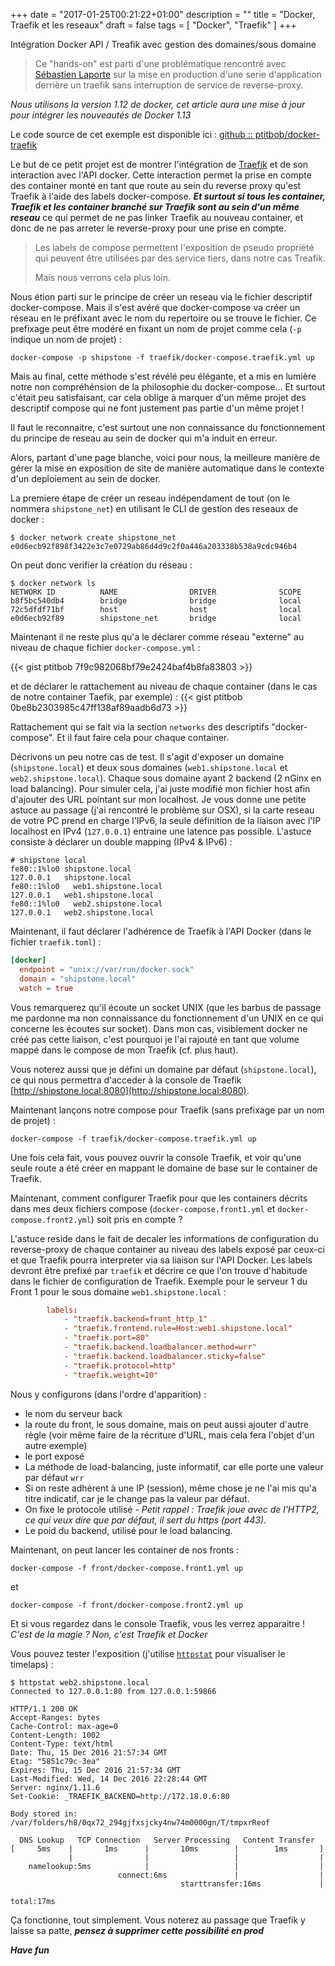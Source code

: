 +++
date = "2017-01-25T00:21:22+01:00"
description = ""
title = "Docker, Traefik et les reseaux"
draft = false
tags = [ "Docker", "Traefik" ]
+++

Intégration Docker API / Treafik avec gestion des domaines/sous domaine

> Ce "hands-on" est parti d'une problématique rencontré avec [Sébastien Laporte](https://github.com/seblaporte) sur la mise en production d'une serie d'application derrière un traefik sans interruption de service de reverse-proxy.

*Nous utilisons la version 1.12 de docker, cet article aura une mise à jour pour intégrer les nouveautés de Docker 1.13*

Le code source de cet exemple est disponible ici : [github :: ptitbob/docker-traefik](https://github.com/ptitbob/docker-traefik)

Le but de ce petit projet est de montrer l'intégration de [Traefik](https://traefik.io/) et de son interaction avec l'API docker. 
Cette interaction permet la prise en compte des container monté en tant que route au sein du reverse proxy qu'est Traefik à l'aide des labels docker-compose.
***Et surtout si tous les container, Traefik et les container branché sur Traefik sont au sein d'un même reseau*** ce qui permet de ne pas linker Traefik au nouveau container, et donc de ne pas arreter le reverse-proxy pour une prise en compte.

> Les labels de compose permettent l'exposition de pseudo propriété qui peuvent être utilisées par des service tiers, dans notre cas Treafik. 
>
> Mais nous verrons cela plus loin.

Nous étion parti sur le principe de créer un reseau via le fichier descriptif docker-compose.
Mais il s'est avéré que docker-compose va créer un réseau en le préfixant avec le nom du repertoire ou se trouve le fichier.
Ce prefixage peut être modéré en fixant un nom de projet comme cela (```-p``` indique un nom de projet) :

```
docker-compose -p shipstone -f traefik/docker-compose.traefik.yml up
```
Mais au final, cette méthode s'est révélé peu élégante, et a mis en lumière notre non compréhénsion de la philosophie du docker-compose...
Et surtout c'était peu satisfaisant, car cela oblige à marquer d'un même projet des descriptif compose qui ne font justement pas partie d'un même projet !

Il faut le reconnaitre, c'est surtout une non connaissance du fonctionnement du principe de reseau au sein de docker qui m'a induit en erreur.

Alors, partant d'une page blanche, voici pour nous, la meilleure manière de gérer la mise en exposition de site de manière automatique dans le contexte d'un deploiement au sein de docker.

La premiere étape de créer un reseau indépendament de tout (on le nommera ```shipstone_net```) en utilisant le CLI de gestion des reseaux de docker : 
```
$ docker network create shipstone_net
e0d6ecb92f898f3422e3c7e0729ab86d4d9c2f0a446a203338b538a9cdc946b4
```

On peut donc verifier la création du réseau : 
```
$ docker network ls
NETWORK ID          NAME                DRIVER              SCOPE
b8f5bc540db4        bridge              bridge              local
72c5dfdf71bf        host                host                local
e0d6ecb92f89        shipstone_net       bridge              local
```
Maintenant il ne reste plus qu'a le déclarer comme réseau "externe" au niveau de chaque fichier ```docker-compose.yml``` : 

{{< gist ptitbob 7f9c982068bf79e2424baf4b8fa83803 >}}


et de déclarer le rattachement au niveau de chaque container (dans le cas de notre container Taefik, par exemple) : 
{{< gist ptitbob 0be8b2303985c47ff138af89aadb6d73 >}}

Rattachement qui se fait via la section ```networks``` des descriptifs "docker-compose". Et il faut faire cela pour chaque container.

Décrivons un peu notre cas de test. 
Il s'agit d'exposer un domaine (```shipstone.local```) et deux sous domaines (```web1.shipstone.local``` et ```web2.shipstone.local```). 
Chaque sous domaine ayant 2 backend (2 nGinx en load balancing). 
Pour simuler cela, j'ai juste modifié mon fichier host afin d'ajouter des URL pointant sur mon localhost. 
Je vous donne une petite astuce au passage (j'ai rencontré le problème sur OSX), si la carte reseau de votre PC prend en charge l'IPv6, la seule définition de la liaison avec l'IP localhost en IPv4 (```127.0.0.1```) entraine une latence pas possible. 
L'astuce consiste à déclarer un double mapping (IPv4 & IPv6) : 
```
# shipstone local
fe80::1%lo0	shipstone.local
127.0.0.1	shipstone.local
fe80::1%lo0   web1.shipstone.local
127.0.0.1   web1.shipstone.local
fe80::1%lo0   web2.shipstone.local
127.0.0.1   web2.shipstone.local
```

Maintenant, il faut déclarer l'adhérence de Traefik à l'API Docker (dans le fichier ```traefik.toml```) :
```toml
[docker]
  endpoint = "unix://var/run/docker.sock"
  domain = "shipstone.local"
  watch = true
``` 
Vous remarquerez qu'il écoute un socket UNIX (que les barbus de passage me pardonne ma non connaissance du fonctionnement d'un UNIX en ce qui concerne les écoutes sur socket).
Dans mon cas, visiblement docker ne créé pas cette liaison, c'est pourquoi je l'ai rajouté en tant que volume mappé dans le compose de mon Traefik (cf. plus haut).

Vous noterez aussi que je défini un domaine par défaut (```shipstone.local```), ce qui nous permettra d'acceder à la console de Traefik [http://shipstone.local:8080](http://shipstone.local:8080).

Maintenant lançons notre compose pour Traefik (sans prefixage par un nom de projet) : 
```
docker-compose -f traefik/docker-compose.traefik.yml up
```
Une fois cela fait, vous pouvez ouvrir la console Traefik, et voir qu'une seule route a été créer en mappant le domaine de base sur le container de Traefik.

Maintenant, comment configurer Traefik pour que les containers décrits dans mes deux fichiers compose (```docker-compose.front1.yml``` et ```docker-compose.front2.yml```) soit pris en compte ?

L'astuce reside dans le fait de decaler les informations de configuration du reverse-proxy de chaque container au niveau des labels exposé par ceux-ci et que Traefik pourra interpreter via sa liaison sur l'API Docker.
Les labels devront être prefixé par ```traefik``` et décrire ce que l'on trouve d'habitude dans le fichier de configuration de Traefik. Exemple pour le serveur 1 du Front 1 pour le sous domaine ```web1.shipstone.local``` :
```toml
        labels:
            - "traefik.backend=front_http_1"
            - "traefik.frontend.rule=Host:web1.shipstone.local"
            - "traefik.port=80"
            - "traefik.backend.loadbalancer.method=wrr"
            - "traefik.backend.loadbalancer.sticky=false"
            - "traefik.protocol=http"
            - "traefik.weight=10"
``` 
Nous y configurons (dans l'ordre d'apparition) : 

* le nom du serveur back
* la route du front, le sous domaine, mais on peut aussi ajouter d'autre règle (voir même faire de la récriture d'URL, mais cela fera l'objet d'un autre exemple)
* le port exposé
* La méthode de load-balancing, juste informatif, car elle porte une valeur par défaut ```wrr```
* Si on reste adhérent à une IP (session), même chose je ne l'ai mis qu'a titre indicatif, car je le change pas la valeur par défaut.
* On fixe le protocole utilisé - *Petit rappel : Traefik joue avec de l'HTTP2, ce qui veux dire que par défaut, il sert du https (port 443)*.
* Le poid du backend, utilisé pour le load balancing.

Maintenant, on peut lancer les container de nos fronts : 

```
docker-compose -f front/docker-compose.front1.yml up
```
et
```
docker-compose -f front/docker-compose.front2.yml up
```

Et si vous regardez dans le console Traefik, vous les verrez apparaitre ! *C'est de la magie ? Non, c'est Traefik et Docker*

Vous pouvez tester l'exposition (j'utilise [```httpstat```](https://github.com/reorx/httpstat) pour visualiser le timelaps) : 

```
$ httpstat web2.shipstone.local
Connected to 127.0.0.1:80 from 127.0.0.1:59866

HTTP/1.1 200 OK
Accept-Ranges: bytes
Cache-Control: max-age=0
Content-Length: 1002
Content-Type: text/html
Date: Thu, 15 Dec 2016 21:57:34 GMT
Etag: "5851c79c-3ea"
Expires: Thu, 15 Dec 2016 21:57:34 GMT
Last-Modified: Wed, 14 Dec 2016 22:28:44 GMT
Server: nginx/1.11.6
Set-Cookie: _TRAEFIK_BACKEND=http://172.18.0.6:80

Body stored in: /var/folders/h8/0qx72_294gjfxsjcky4nw74m0000gn/T/tmpxrReof

  DNS Lookup   TCP Connection   Server Processing   Content Transfer
[     5ms    |       1ms      |       10ms        |        1ms       ]
             |                |                   |                  |
    namelookup:5ms            |                   |                  |
                        connect:6ms               |                  |
                                      starttransfer:16ms             |
                                                                 total:17ms
```

Ça fonctionne, tout simplement. Vous noterez au passage que Traefik y laisse sa patte, ***pensez à supprimer cette possibilité en prod***

***Have fun***

